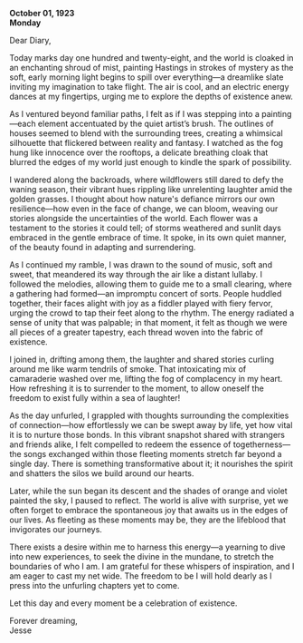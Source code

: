 
**October 01, 1923**  
**Monday**

Dear Diary,

Today marks day one hundred and twenty-eight, and the world is cloaked in an enchanting shroud of mist, painting Hastings in strokes of mystery as the soft, early morning light begins to spill over everything—a dreamlike slate inviting my imagination to take flight. The air is cool, and an electric energy dances at my fingertips, urging me to explore the depths of existence anew.

As I ventured beyond familiar paths, I felt as if I was stepping into a painting—each element accentuated by the quiet artist’s brush. The outlines of houses seemed to blend with the surrounding trees, creating a whimsical silhouette that flickered between reality and fantasy. I watched as the fog hung like innocence over the rooftops, a delicate breathing cloak that blurred the edges of my world just enough to kindle the spark of possibility.

I wandered along the backroads, where wildflowers still dared to defy the waning season, their vibrant hues rippling like unrelenting laughter amid the golden grasses. I thought about how nature's defiance mirrors our own resilience—how even in the face of change, we can bloom, weaving our stories alongside the uncertainties of the world. Each flower was a testament to the stories it could tell; of storms weathered and sunlit days embraced in the gentle embrace of time. It spoke, in its own quiet manner, of the beauty found in adapting and surrendering.

As I continued my ramble, I was drawn to the sound of music, soft and sweet, that meandered its way through the air like a distant lullaby. I followed the melodies, allowing them to guide me to a small clearing, where a gathering had formed—an impromptu concert of sorts. People huddled together, their faces alight with joy as a fiddler played with fiery fervor, urging the crowd to tap their feet along to the rhythm. The energy radiated a sense of unity that was palpable; in that moment, it felt as though we were all pieces of a greater tapestry, each thread woven into the fabric of existence.

I joined in, drifting among them, the laughter and shared stories curling around me like warm tendrils of smoke. That intoxicating mix of camaraderie washed over me, lifting the fog of complacency in my heart. How refreshing it is to surrender to the moment, to allow oneself the freedom to exist fully within a sea of laughter! 

As the day unfurled, I grappled with thoughts surrounding the complexities of connection—how effortlessly we can be swept away by life, yet how vital it is to nurture those bonds. In this vibrant snapshot shared with strangers and friends alike, I felt compelled to redeem the essence of togetherness—the songs exchanged within those fleeting moments stretch far beyond a single day. There is something transformative about it; it nourishes the spirit and shatters the silos we build around our hearts.

Later, while the sun began its descent and the shades of orange and violet painted the sky, I paused to reflect. The world is alive with surprise, yet we often forget to embrace the spontaneous joy that awaits us in the edges of our lives. As fleeting as these moments may be, they are the lifeblood that invigorates our journeys.

There exists a desire within me to harness this energy—a yearning to dive into new experiences, to seek the divine in the mundane, to stretch the boundaries of who I am. I am grateful for these whispers of inspiration, and I am eager to cast my net wide. The freedom to be I will hold dearly as I press into the unfurling chapters yet to come.

Let this day and every moment be a celebration of existence. 

Forever dreaming,  
Jesse
